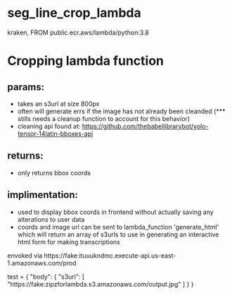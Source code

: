 # seg_line_crop_lambda
kraken, FROM public.ecr.aws/lambda/python:3.8 

# Cropping lambda function

## params:
- takes an s3url at size 800px
- often will generate errs if the image has not already been cleanded (*** stills needs a cleanup function to account for this behavior)
- cleaning api found at: https://github.com/thebabellibrarybot/yolo-tensor-14latin-bboxes-api

## returns:
 - only returns bbox coords
 
## implimentation:
- used to display bbox coords in frontend without actually saving any alterations to user data
- coords and image url can be sent to lambda_function 'generate_html' which will return an array of s3urls to use in generating an interactive html form for making transcriptions

envoked via  https://fake:ituuukndmc.execute-api.us-east-1.amazonaws.com/prod

test = 
{
  "body": {
    "s3url": [
      "https://fake:zipzforlambda.s3.amazonaws.com/output.jpg"
    ]
  }
}
